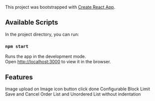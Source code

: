 This project was bootstrapped with [Create React App](https://github.com/facebook/create-react-app).

## Available Scripts

In the project directory, you can run:


### `npm start`

Runs the app in the development mode.<br>
Open [http://localhost:3000](http://localhost:3000) to view it in the browser.

## Features

Image upload on Image icon button click done
Configurable Block Limit
Save and Cancel 
Order List and Unordered List without indentation  